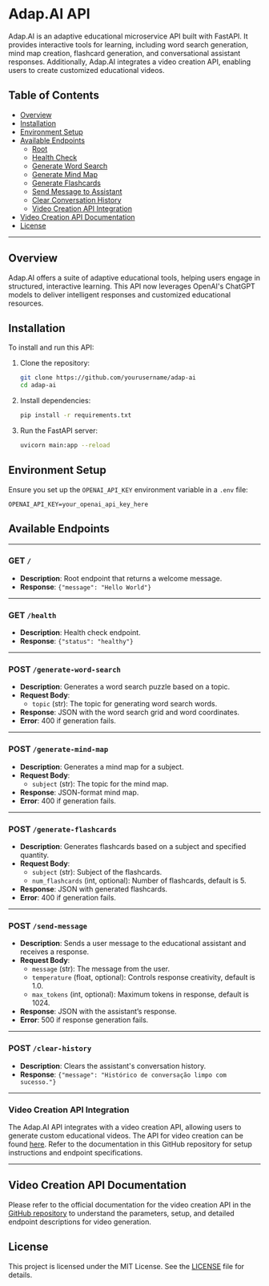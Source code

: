 # Adap.AI API

Adap.AI is an adaptive educational microservice API built with FastAPI. It provides interactive tools for learning, including word search generation, mind map creation, flashcard generation, and conversational assistant responses. Additionally, Adap.AI integrates a video creation API, enabling users to create customized educational videos.

## Table of Contents

- [Overview](#overview)
- [Installation](#installation)
- [Environment Setup](#environment-setup)
- [Available Endpoints](#available-endpoints)
  - [Root](#get-)
  - [Health Check](#get-health)
  - [Generate Word Search](#post-generate-word-search)
  - [Generate Mind Map](#post-generate-mind-map)
  - [Generate Flashcards](#post-generate-flashcards)
  - [Send Message to Assistant](#post-send-message)
  - [Clear Conversation History](#post-clear-history)
  - [Video Creation API Integration](#video-creation-api-integration)
- [Video Creation API Documentation](#video-creation-api-documentation)
- [License](#license)

---

## Overview

Adap.AI offers a suite of adaptive educational tools, helping users engage in structured, interactive learning. This API now leverages OpenAI's ChatGPT models to deliver intelligent responses and customized educational resources.

## Installation

To install and run this API:

1. Clone the repository:

   ```bash
   git clone https://github.com/yourusername/adap-ai
   cd adap-ai
   ```

2. Install dependencies:

   ```bash
   pip install -r requirements.txt
   ```

3. Run the FastAPI server:

   ```bash
   uvicorn main:app --reload
   ```

## Environment Setup

Ensure you set up the `OPENAI_API_KEY` environment variable in a `.env` file:

```plaintext
OPENAI_API_KEY=your_openai_api_key_here
```

## Available Endpoints

---

### **GET `/`**

- **Description**: Root endpoint that returns a welcome message.
- **Response**: `{"message": "Hello World"}`

---

### **GET `/health`**

- **Description**: Health check endpoint.
- **Response**: `{"status": "healthy"}`

---

### **POST `/generate-word-search`**

- **Description**: Generates a word search puzzle based on a topic.
- **Request Body**:
  - `topic` (str): The topic for generating word search words.
- **Response**: JSON with the word search grid and word coordinates.
- **Error**: 400 if generation fails.

---

### **POST `/generate-mind-map`**

- **Description**: Generates a mind map for a subject.
- **Request Body**:
  - `subject` (str): The topic for the mind map.
- **Response**: JSON-format mind map.
- **Error**: 400 if generation fails.

---

### **POST `/generate-flashcards`**

- **Description**: Generates flashcards based on a subject and specified quantity.
- **Request Body**:
  - `subject` (str): Subject of the flashcards.
  - `num_flashcards` (int, optional): Number of flashcards, default is 5.
- **Response**: JSON with generated flashcards.
- **Error**: 400 if generation fails.

---

### **POST `/send-message`**

- **Description**: Sends a user message to the educational assistant and receives a response.
- **Request Body**:
  - `message` (str): The message from the user.
  - `temperature` (float, optional): Controls response creativity, default is 1.0.
  - `max_tokens` (int, optional): Maximum tokens in response, default is 1024.
- **Response**: JSON with the assistant’s response.
- **Error**: 500 if response generation fails.

---

### **POST `/clear-history`**

- **Description**: Clears the assistant's conversation history.
- **Response**: `{"message": "Histórico de conversação limpo com sucesso."}`

---

### **Video Creation API Integration**

The Adap.AI API integrates with a video creation API, allowing users to generate custom educational videos. The API for video creation can be found [here](https://github.com/well2632/hackmetabacknode). Refer to the documentation in this GitHub repository for setup instructions and endpoint specifications.

---

## Video Creation API Documentation

Please refer to the official documentation for the video creation API in the [GitHub repository](https://github.com/well2632/hackmetabacknode) to understand the parameters, setup, and detailed endpoint descriptions for video generation.

## License

This project is licensed under the MIT License. See the [LICENSE](LICENSE) file for details.
